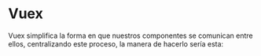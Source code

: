 # Vuex
Vuex simplifica la forma en que nuestros componentes se comunican entre ellos, centralizando este proceso, la manera de hacerlo sería esta:
